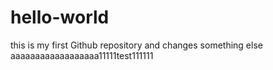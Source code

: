 # hello-world
this is my first Github repository
and changes something else
aaaaaaaaaaaaaaaaaa11111test111111
